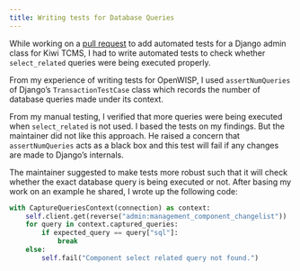 ```yaml
---
title: Writing tests for Database Queries
---
```


While working on a [pull request](https://github.com/kiwitcms/Kiwi/pull/2255)
to add automated tests for a Django admin class for Kiwi TCMS, I had to write
automated tests to check whether `select_related` queries were being executed
properly.

From my experience of writing tests for OpenWISP, I used `assertNumQueries` of
Django’s `TransactionTestCase` class which records the number of database
queries made under its context.

From my manual testing, I verified that more queries were being executed when
`select_related` is not used. I based the tests on my findings. But the
maintainer did not like this approach. He raised a concern that
`assertNumQueries` acts as a black box and this test will fail if any changes
are made to Django’s internals.

The maintainer suggested to make tests more robust such that it will check
whether the exact database query is being executed or not. After basing my
work on an example he shared, I wrote up the following code:

```python
with CaptureQueriesContext(connection) as context:
    self.client.get(reverse("admin:management_component_changelist"))
    for query in context.captured_queries:
        if expected_query == query["sql"]:
            break
    else:
        self.fail("Component select related query not found.")
```
